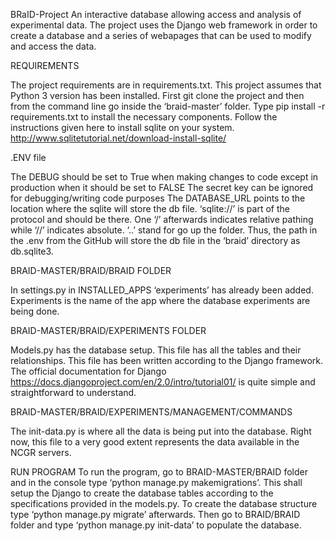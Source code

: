 BRaID-Project
An interactive database allowing access and analysis of experimental data. The project uses the Django web framework in order to create a database and a series of webapages that can be used to modify and access the data.

REQUIREMENTS

The project requirements are in requirements.txt. This project assumes that Python 3 version has been installed. First git clone the project and then from the command line go inside the ‘braid-master’ folder.
Type pip install -r requirements.txt to install the necessary components.
Follow the instructions given here to install sqlite on your system. http://www.sqlitetutorial.net/download-install-sqlite/

.ENV file

The DEBUG should be set to True when making changes to code except in production when it should be set to FALSE
The secret key can be ignored for debugging/writing code purposes 
The DATABASE_URL points to the location where the sqlite will store the db file. ‘sqlite://’ is part of the protocol and should be there. One ‘/’ afterwards indicates relative pathing while ‘//’ indicates absolute. ‘..’ stand for go up the folder. Thus, the path in the .env from the GitHub will store the db file in the ‘braid’ directory as db.sqlite3. 


BRAID-MASTER/BRAID/BRAID FOLDER

In settings.py in INSTALLED_APPS ‘experiments’ has already been added. Experiments is the name of the app where the database experiments are being done. 

BRAID-MASTER/BRAID/EXPERIMENTS FOLDER

Models.py has the database setup. This file has all the tables and their relationships. This file has been written according to the Django framework. The official documentation for Django https://docs.djangoproject.com/en/2.0/intro/tutorial01/ is quite simple and straightforward to understand. 

BRAID-MASTER/BRAID/EXPERIMENTS/MANAGEMENT/COMMANDS

The init-data.py is where all the data is being put into the database. Right now, this file to a very good extent represents the data available in the NCGR servers. 

RUN PROGRAM
To run the program, go to BRAID-MASTER/BRAID folder and in the console type ‘python manage.py makemigrations’. This shall setup the Django to create the database tables according to the specifications provided in the models.py. To create the database structure type ‘python manage.py migrate’ afterwards. Then go to BRAID/BRAID folder and type ‘python manage.py init-data’ to populate the database. 
